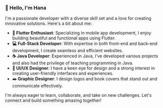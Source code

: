 ### 👋 Hello, I'm Hana

I'm a passionate developer with a diverse skill set and a love for creating innovative solutions. Here's a bit about me:

- **🌱 Flutter Enthusiast**: Specializing in mobile app development, I enjoy building beautiful and functional apps using Flutter.
- **💻 Full-Stack Developer**: With expertise in both front-end and back-end development, I create seamless and efficient websites.
- **☕ Java Developer**: Experienced in Java, I've developed various projects and also had the privilege of teaching programming in Java.
- **🎨 UI/UX Designer**: I have a keen eye for design and a strong interest in creating user-friendly interfaces and experiences.
- **✒️ Graphic Designer**: I design logos and book covers that stand out and communicate effectively.

I'm always eager to learn, collaborate, and take on new challenges. Let's connect and build something amazing together!
